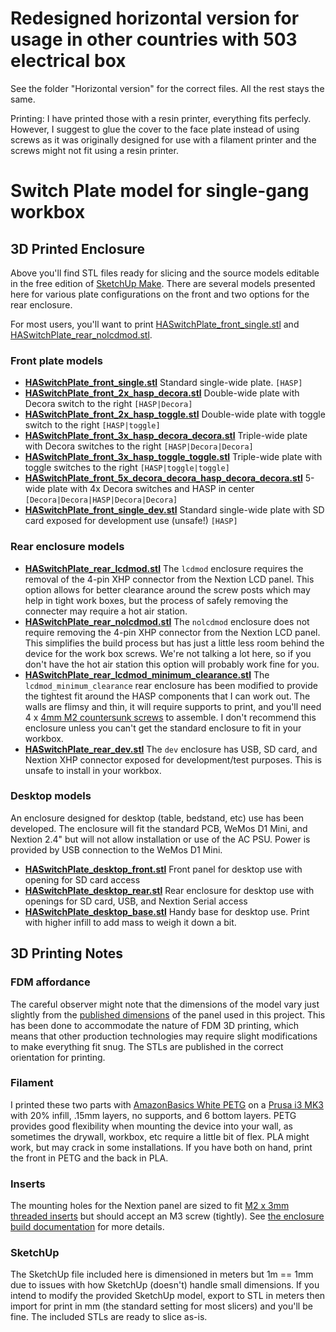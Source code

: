 # Redesigned horizontal version for usage in other countries with 503 electrical box
See the folder "Horizontal version" for the correct files. All the rest stays the same.

Printing: I have printed those with a resin printer, everything fits perfecly. However, I suggest to glue the cover to the face plate instead of using screws as it was originally designed for use with a filament printer and the screws might not fit using a resin printer.

# Switch Plate model for single-gang workbox

## 3D Printed Enclosure

Above you'll find STL files ready for slicing and the source models editable in the free edition of [SketchUp Make](https://www.sketchup.com/download).  There are several models presented here for various plate configurations on the front and two options for the rear enclosure.

For most users, you'll want to print [HASwitchPlate_front_single.stl](HASwitchPlate_front_single.stl) and [HASwitchPlate_rear_nolcdmod.stl](HASwitchPlate_rear_nolcdmod.stl).

### Front plate models

* **[HASwitchPlate_front_single.stl](HASwitchPlate_front_single.stl)** Standard single-wide plate. `[HASP]`
* **[HASwitchPlate_front_2x_hasp_decora.stl](HASwitchPlate_front_2x_hasp_decora.stl)** Double-wide plate with Decora switch to the right `[HASP|Decora]`
* **[HASwitchPlate_front_2x_hasp_toggle.stl](HASwitchPlate_front_2x_hasp_toggle.stl)** Double-wide plate with toggle switch to the right `[HASP|toggle]`
* **[HASwitchPlate_front_3x_hasp_decora_decora.stl](HASwitchPlate_front_3x_hasp_decora_decora.stl)** Triple-wide plate with Decora switches to the right `[HASP|Decora|Decora]`
* **[HASwitchPlate_front_3x_hasp_toggle_toggle.stl](HASwitchPlate_front_3x_hasp_toggle_toggle.stl)** Triple-wide plate with toggle switches to the right `[HASP|toggle|toggle]`
* **[HASwitchPlate_front_5x_decora_decora_hasp_decora_decora.stl](HASwitchPlate_front_5x_decora_decora_hasp_decora_decora.stl)** 5-wide plate with 4x Decora switches and HASP in center `[Decora|Decora|HASP|Decora|Decora]`
* **[HASwitchPlate_front_single_dev.stl](HASwitchPlate_front_single_dev.stl)** Standard single-wide plate with SD card exposed for development use (unsafe!) `[HASP]`

### Rear enclosure models

* **[HASwitchPlate_rear_lcdmod.stl](HASwitchPlate_rear_lcdmod.stl)** The `lcdmod` enclosure requires the removal of the 4-pin XHP connector from the Nextion LCD panel.  This option allows for better clearance around the screw posts which may help in tight work boxes, but the process of safely removing the connecter may require a hot air station.
* **[HASwitchPlate_rear_nolcdmod.stl](HASwitchPlate_rear_nolcdmod.stl)** The `nolcdmod` enclosure does not require removing the 4-pin XHP connector from the Nextion LCD panel.  This simplifies the build process but has just a little less room behind the device for the work box screws.  We're not talking a lot here, so if you don't have the hot air station this option will probably work fine for you.
* **[HASwitchPlate_rear_lcdmod_minimum_clearance.stl](HASwitchPlate_rear_lcdmod_minimum_clearance.stl)** The `lcdmod_minimum_clearance` rear enclosure has been modified to provide the tightest fit around the HASP components that I can work out.  The walls are flimsy and thin, it will require supports to print, and you'll need 4 x [4mm M2 countersunk screws](https://amzn.to/2Eaz9wl) to assemble.  I don't recommend this enclosure unless you can't get the standard enclosure to fit in your workbox.
* **[HASwitchPlate_rear_dev.stl](HASwitchPlate_rear_dev.stl)** The `dev` enclosure has USB, SD card, and Nextion XHP connector exposed for development/test purposes.  This is unsafe to install in your workbox.

### Desktop models

An enclosure designed for desktop (table, bedstand, etc) use has been developed.  The enclosure will fit the standard PCB, WeMos D1 Mini, and Nextion 2.4" but will not allow installation or use of the AC PSU.  Power is provided by USB connection to the WeMos D1 Mini.

* **[HASwitchPlate_desktop_front.stl](HASwitchPlate_desktop_front.stl)** Front panel for desktop use with opening for SD card access
* **[HASwitchPlate_desktop_rear.stl](HASwitchPlate_desktop_rear.stl)** Rear enclosure for desktop use with openings for SD card, USB, and Nextion Serial access
* **[HASwitchPlate_desktop_base.stl](HASwitchPlate_desktop_base.stl)** Handy base for desktop use.  Print with higher infill to add mass to weigh it down a bit.

## 3D Printing Notes

### FDM affordance

The careful observer might note that the dimensions of the model vary just slightly from the [published dimensions](https://www.itead.cc/wiki/images/a/ad/2.4%27%27_Nextion_Dimension.pdf) of the panel used in this project.  This has been done to accommodate the nature of FDM 3D printing, which means that other production technologies may require slight modifications to make everything fit snug.  The STLs are published in the correct orientation for printing.

### Filament

I printed these two parts with [AmazonBasics White PETG](https://amzn.to/2I6ctPd) on a [Prusa i3 MK3](https://shop.prusa3d.com/en/3d-printers/180-original-prusa-i3-mk3-kit.html) with 20% infill, .15mm layers, no supports, and 6 bottom layers.  PETG provides good flexibility when mounting the device into your wall, as sometimes the drywall, workbox, etc require a little bit of flex.  PLA might work, but may crack in some installations.  If you have both on hand, print the front in PETG and the back in PLA.

### Inserts

The mounting holes for the Nextion panel are sized to fit [M2 x 3mm threaded inserts](https://amzn.to/2N511Fh) but should accept an M3 screw (tightly).  See [the enclosure build documentation](../Documentation/04_Project_Enclosure.md#threaded-inserts) for more details.

### SketchUp

The SketchUp file included here is dimensioned in meters but 1m == 1mm due to issues with how SketchUp (doesn't) handle small dimensions.  If you intend to modify the provided SketchUp model, export to STL in meters then import for print in mm (the standard setting for most slicers) and you'll be fine.  The included STLs are ready to slice as-is.
